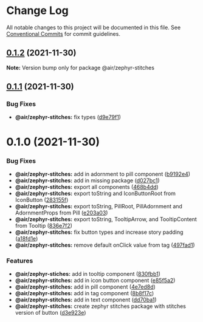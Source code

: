 # Change Log

All notable changes to this project will be documented in this file.
See [Conventional Commits](https://conventionalcommits.org) for commit guidelines.

## [0.1.2](https://github.com/AirLabsTeam/web-core/compare/@air/zephyr-stitches@0.1.1...@air/zephyr-stitches@0.1.2) (2021-11-30)

**Note:** Version bump only for package @air/zephyr-stitches

## [0.1.1](https://github.com/AirLabsTeam/web-core/compare/@air/zephyr-stitches@0.1.0...@air/zephyr-stitches@0.1.1) (2021-11-30)

### Bug Fixes

- **@air/zephyr-stitches:** fix types ([d9e79f1](https://github.com/AirLabsTeam/web-core/commit/d9e79f12cc67a1c2da5630b14fe14a2fcfcfd2cc))

# 0.1.0 (2021-11-30)

### Bug Fixes

- **@air/zephyr-stitches:** add in adornment to pill component ([b9192e4](https://github.com/AirLabsTeam/web-core/commit/b9192e4970a3a4da23ac884934ea92b56b3b7995))
- **@air/zephyr-stitches:** add in missing package ([d027bc1](https://github.com/AirLabsTeam/web-core/commit/d027bc193d357701a422491dd80c2c0b19ca9bcb))
- **@air/zephyr-stitches:** export all components ([468b4dd](https://github.com/AirLabsTeam/web-core/commit/468b4dd267e8e51744289393f94825cfb0b15471))
- **@air/zephyr-stitches:** export toString and IconButtonRoot from IconButton ([283155f](https://github.com/AirLabsTeam/web-core/commit/283155fbc1050f23fc5e3c3f3bdf39b92dcaf592))
- **@air/zephyr-stitches:** export toString, PillRoot, PillAdornment and AdornmentProps from Pill ([e203a03](https://github.com/AirLabsTeam/web-core/commit/e203a03cecc59894a611cf18eb857f08d08d6305))
- **@air/zephyr-stitches:** export toString, TooltipArrow, and TooltipContent from Tooltip ([836e7f2](https://github.com/AirLabsTeam/web-core/commit/836e7f201869abab0e124bb0c466789fe7b10ec3))
- **@air/zephyr-stitches:** fix button types and increase story padding ([a18fd1e](https://github.com/AirLabsTeam/web-core/commit/a18fd1e1fdb31ffc8163dd1ef3d609ea93a517e1))
- **@air/zephyr-stitches:** remove default onClick value from tag ([497fad1](https://github.com/AirLabsTeam/web-core/commit/497fad12e7825f7107f56ce7fbae95e3125ae978))

### Features

- **@air/zephyr-stiches:** add in tooltip component ([830fbb1](https://github.com/AirLabsTeam/web-core/commit/830fbb116c813af272e346949c665e127def876b))
- **@air/zephyr-stitches:** add in icon button component ([e85f5a2](https://github.com/AirLabsTeam/web-core/commit/e85f5a2b9e7e4b6d25876aecc77a79fd0dd9fc2a))
- **@air/zephyr-stitches:** add in pill component ([4e7ed8d](https://github.com/AirLabsTeam/web-core/commit/4e7ed8d3d7b3c6ce08bea470c19619f8a6301ab6))
- **@air/zephyr-stitches:** add in tag component ([8b8f17c](https://github.com/AirLabsTeam/web-core/commit/8b8f17cd9325b06419dd472379178ce791c44e00))
- **@air/zephyr-stitches:** add in text component ([dd70ba1](https://github.com/AirLabsTeam/web-core/commit/dd70ba171174d46a4a75fa20b7e5b8fa66164167))
- **@air/zephyr-stitches:** create zephyr stitches package with stitches version of button ([d3e923e](https://github.com/AirLabsTeam/web-core/commit/d3e923e16f397a1d8ac2d224ae567be81e7323c5))
